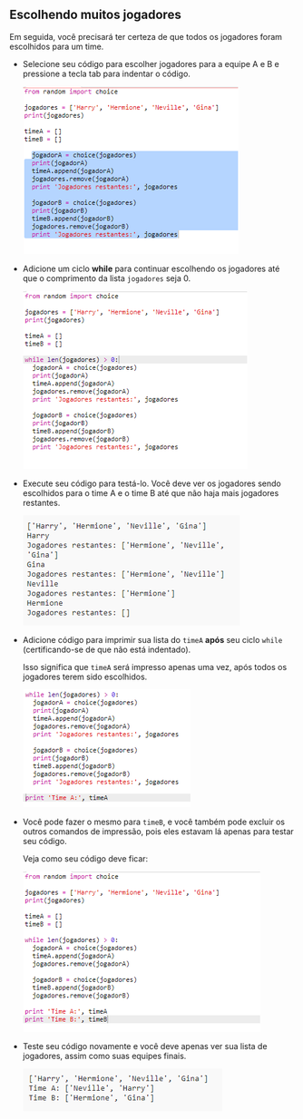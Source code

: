 ## Escolhendo muitos jogadores

Em seguida, você precisará ter certeza de que todos os jogadores foram escolhidos para um time.

+ Selecione seu código para escolher jogadores para a equipe A e B e pressione a tecla tab para indentar o código.
    
    ![captura de tela](images/team-loop-tab.png)

+ Adicione um ciclo **while** para continuar escolhendo os jogadores até que o comprimento da lista `jogadores` seja 0.
    
    ![captura de tela](images/team-loop-while.png)

+ Execute seu código para testá-lo. Você deve ver os jogadores sendo escolhidos para o time A e o time B até que não haja mais jogadores restantes.
    
    ![captura de tela](images/team-loop-test.png)

+ Adicione código para imprimir sua lista do `timeA` **após** seu ciclo `while` (certificando-se de que não está indentado).
    
    Isso significa que `timeA` será impresso apenas uma vez, após todos os jogadores terem sido escolhidos.
    
    ![captura de tela](images/team-teamA-paste.png)

+ Você pode fazer o mesmo para `timeB`, e você também pode excluir os outros comandos de impressão, pois eles estavam lá apenas para testar seu código.
    
    Veja como seu código deve ficar:
    
    ![captura de tela](images/team-loop-finished.png)

+ Teste seu código novamente e você deve apenas ver sua lista de jogadores, assim como suas equipes finais.
    
    ![captura de tela](images/team-loop-finished-test.png)